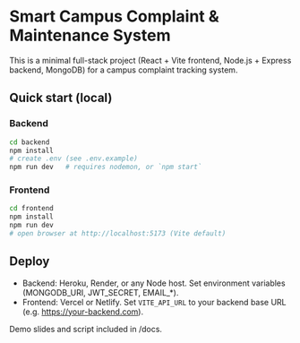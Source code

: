# Smart Campus Complaint & Maintenance System

This is a minimal full-stack project (React + Vite frontend, Node.js + Express backend, MongoDB) for a campus complaint tracking system.

## Quick start (local)

### Backend
```bash
cd backend
npm install
# create .env (see .env.example)
npm run dev   # requires nodemon, or `npm start`
```

### Frontend
```bash
cd frontend
npm install
npm run dev
# open browser at http://localhost:5173 (Vite default)
```

## Deploy
- Backend: Heroku, Render, or any Node host. Set environment variables (MONGODB_URI, JWT_SECRET, EMAIL_*).
- Frontend: Vercel or Netlify. Set `VITE_API_URL` to your backend base URL (e.g. https://your-backend.com).

Demo slides and script included in /docs.